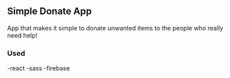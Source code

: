 
## Simple Donate App

App that makes it simple to donate unwanted items to the people who really need help!

### Used

-react
-sass
-firebase
